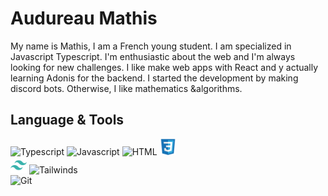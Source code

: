 # Audureau Mathis
My name is Mathis, I am a French young student. I am specialized in Javascript  Typescript. I'm enthusiastic about the web and I'm always looking for new challenges. I like make web apps with React and y actually learning Adonis for the backend. I started the development by making discord bots. Otherwise, I like mathematics &algorithms.

## Language & Tools
<p>
<img src="https://cdn-icons-png.flaticon.com/512/5968/5968381.png" alt="Typescript" width="26px"> 
<img src="https://cdn-icons-png.flaticon.com/512/5968/5968292.png" alt="Javascript" width="26px">
<img src="https://cdn-icons-png.flaticon.com/512/1051/1051277.png" alt="HTML" width="26px">
<img src="https://raw.githubusercontent.com/devicons/devicon/master/icons/css3/css3-original.svg" alt="CSS" width="26px"> <br>
<img src="https://raw.githubusercontent.com/devicons/devicon/master/icons/tailwindcss/tailwindcss-plain.svg" alt="Tailwinds" width="26px">
<img src="https://cdn-icons-png.flaticon.com/512/5968/5968672.png" alt="Tailwinds" width="26px"> <br>
<img src="https://cdn-icons.flaticon.com/png/512/4494/premium/4494740.png?token=exp=1650546034~hmac=8a8d7bd3bf98a9919d0a50c01a253963" alt="Git" width="26px">
</p>
